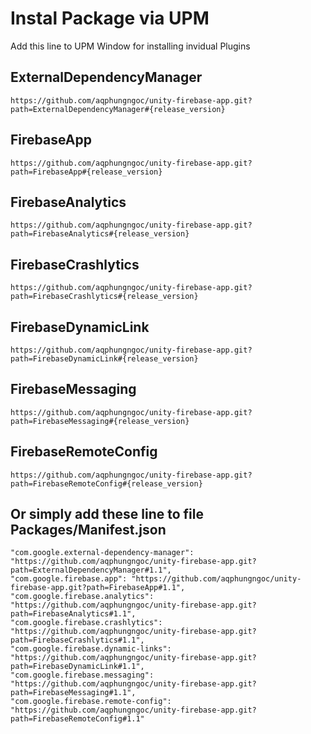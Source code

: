 # Instal Package via UPM

Add this line to UPM Window for installing invidual Plugins

## ExternalDependencyManager

	https://github.com/aqphungngoc/unity-firebase-app.git?path=ExternalDependencyManager#{release_version}

## FirebaseApp

	https://github.com/aqphungngoc/unity-firebase-app.git?path=FirebaseApp#{release_version}

## FirebaseAnalytics

	https://github.com/aqphungngoc/unity-firebase-app.git?path=FirebaseAnalytics#{release_version}

## FirebaseCrashlytics

	https://github.com/aqphungngoc/unity-firebase-app.git?path=FirebaseCrashlytics#{release_version}

## FirebaseDynamicLink

	https://github.com/aqphungngoc/unity-firebase-app.git?path=FirebaseDynamicLink#{release_version}

## FirebaseMessaging

	https://github.com/aqphungngoc/unity-firebase-app.git?path=FirebaseMessaging#{release_version}

## FirebaseRemoteConfig

	https://github.com/aqphungngoc/unity-firebase-app.git?path=FirebaseRemoteConfig#{release_version}

## Or simply add these line to file Packages/Manifest.json

    "com.google.external-dependency-manager": "https://github.com/aqphungngoc/unity-firebase-app.git?path=ExternalDependencyManager#1.1",
    "com.google.firebase.app": "https://github.com/aqphungngoc/unity-firebase-app.git?path=FirebaseApp#1.1",
    "com.google.firebase.analytics": "https://github.com/aqphungngoc/unity-firebase-app.git?path=FirebaseAnalytics#1.1",
    "com.google.firebase.crashlytics": "https://github.com/aqphungngoc/unity-firebase-app.git?path=FirebaseCrashlytics#1.1",
    "com.google.firebase.dynamic-links": "https://github.com/aqphungngoc/unity-firebase-app.git?path=FirebaseDynamicLink#1.1",
    "com.google.firebase.messaging": "https://github.com/aqphungngoc/unity-firebase-app.git?path=FirebaseMessaging#1.1",
    "com.google.firebase.remote-config": "https://github.com/aqphungngoc/unity-firebase-app.git?path=FirebaseRemoteConfig#1.1"